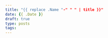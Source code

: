 ```yaml
---
title: "{{ replace .Name "-" " " | title }}"
date: {{ .Date }}
draft: true
type: posts
tags:
---
```


